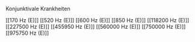 Konjunktivale Krankheiten

[[170 Hz (E)]]
[[520 Hz (E)]]
[[600 Hz (E)]]
[[850 Hz (E)]]
[[118200 Hz (E)]]
[[227500 Hz (E)]]
[[455950 Hz (E)]]
[[560000 Hz (E)]]
[[750000 Hz (E)]]
[[975750 Hz (E)]]